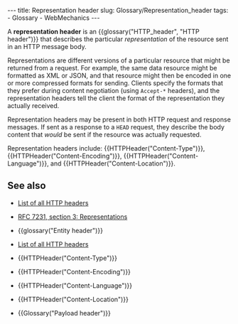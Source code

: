 --- title: Representation header slug: Glossary/Representation_header tags: - Glossary - WebMechanics ---

A **representation header** is an {{glossary("HTTP\_header", "HTTP header")}} that describes the particular _representation_ of the resource sent in an HTTP message body.

Representations are different versions of a particular resource that might be returned from a request. For example, the same data resource might be formatted as XML or JSON, and that resource might then be encoded in one or more compressed formats for sending. Clients specify the formats that they prefer during content negotiation (using `Accept-*` headers), and the representation headers tell the client the format of the representation they actually received.

Representation headers may be present in both HTTP request and response messages. If sent as a response to a `HEAD` request, they describe the body content that _would_ be sent if the resource was actually requested.

Representation headers include: {{HTTPHeader("Content-Type")}}, {{HTTPHeader("Content-Encoding")}}, {{HTTPHeader("Content-Language")}}, and {{HTTPHeader("Content-Location")}}.

## See also

- [List of all HTTP headers](/en-US/docs/Web/HTTP/Headers)
- [RFC 7231, section 3: Representations](https://datatracker.ietf.org/doc/html/rfc7231#section-3)
- {{glossary("Entity header")}}

- [List of all HTTP headers](/en-US/docs/Web/HTTP/Headers)
- {{HTTPHeader("Content-Type")}}
- {{HTTPHeader("Content-Encoding")}}
- {{HTTPHeader("Content-Language")}}
- {{HTTPHeader("Content-Location")}}
- {{Glossary("Payload header")}}
